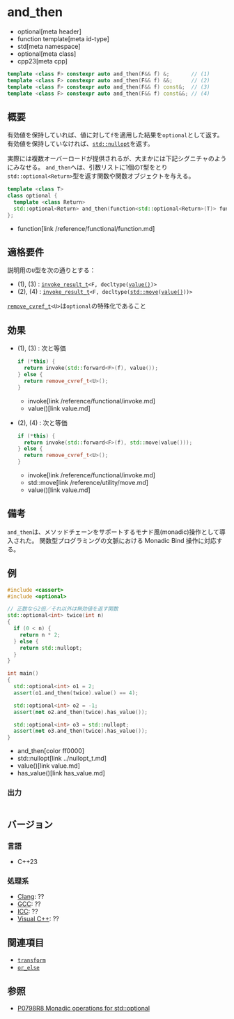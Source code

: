 # and_then
* optional[meta header]
* function template[meta id-type]
* std[meta namespace]
* optional[meta class]
* cpp23[meta cpp]

```cpp
template <class F> constexpr auto and_then(F&& f) &;       // (1)
template <class F> constexpr auto and_then(F&& f) &&;      // (2)
template <class F> constexpr auto and_then(F&& f) const&;  // (3)
template <class F> constexpr auto and_then(F&& f) const&&; // (4)
```

## 概要
有効値を保持していれば、値に対して`f`を適用した結果を`optional`として返す。
有効値を保持していなければ、[`std::nullopt`](../nullopt_t.md)を返す。

実際には複数オーバーロードが提供されるが、大まかには下記シグニチャのようにみなせる。
`and_then`へは、引数リストに1個の`T`型をとり`std::optional<Return>`型を返す関数や関数オブジェクトを与える。

```cpp
template <class T>
class optional {
  template <class Return>
  std::optional<Return> and_then(function<std::optional<Return>(T)> func);
};
```
* function[link /reference/functional/function.md]


## 適格要件
説明用の`U`型を次の通りとする：

- (1), (3) : [`invoke_result_t`](/reference/type_traits/invoke_result.md)`<F, decltype(`[`value()`](value.md)`)>`
- (2), (4) : [`invoke_result_t`](/reference/type_traits/invoke_result.md)`<F, decltype(`[`std::move`](/reference/utility/move.md)`(`[`value()`](value.md)`))>`

[`remove_cvref_t`](/reference/type_traits/remove_cvref.md)`<U>`は`optional`の特殊化であること


## 効果
- (1), (3) : 次と等価

    ```cpp
    if (*this) {
      return invoke(std::forward<F>(f), value());
    } else {
      return remove_cvref_t<U>();
    }
    ```
    * invoke[link /reference/functional/invoke.md]
    * value()[link value.md]

- (2), (4) : 次と等価

    ```cpp
    if (*this) {
      return invoke(std::forward<F>(f), std::move(value()));
    } else {
      return remove_cvref_t<U>();
    }
    ```
    * invoke[link /reference/functional/invoke.md]
    * std::move[link /reference/utility/move.md]
    * value()[link value.md]


## 備考
`and_then`は、メソッドチェーンをサポートするモナド風(monadic)操作として導入された。
関数型プログラミングの文脈における Monadic Bind 操作に対応する。


## 例
```cpp example
#include <cassert>
#include <optional>

// 正数なら2倍／それ以外は無効値を返す関数
std::optional<int> twice(int n)
{
  if (0 < n) {
    return n * 2;
  } else {
    return std::nullopt;
  }
}

int main()
{
  std::optional<int> o1 = 2;
  assert(o1.and_then(twice).value() == 4);

  std::optional<int> o2 = -1;
  assert(not o2.and_then(twice).has_value());

  std::optional<int> o3 = std::nullopt;
  assert(not o3.and_then(twice).has_value());
}
```
* and_then[color ff0000]
* std::nullopt[link ../nullopt_t.md]
* value()[link value.md]
* has_value()[link has_value.md]


### 出力
```
```


## バージョン
### 言語
- C++23

### 処理系
- [Clang](/implementation.md#clang): ??
- [GCC](/implementation.md#gcc): ??
- [ICC](/implementation.md#icc): ??
- [Visual C++](/implementation.md#visual_cpp): ??


## 関連項目
- [`transform`](transform.md)
- [`or_else`](or_else.md)


## 参照
- [P0798R8 Monadic operations for std::optional](https://www.open-std.org/jtc1/sc22/wg21/docs/papers/2021/p0798r8.html)
